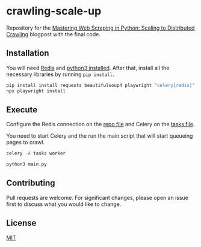 # crawling-scale-up

Repository for the [Mastering Web Scraping in Python: Scaling to Distributed Crawling](https://www.zenrows.com/blog/mastering-web-scraping-in-python-scaling-to-distributed-crawling) blogpost with the final code.

## Installation
You will need [Redis](https://redis.io/) and [python3 installed](https://www.python.org/downloads/). After that, install all the necessary libraries by running `pip install`.

```bash
pip install install requests beautifulsoup4 playwright "celery[redis]"
npx playwright install
```

## Execute

Configure the Redis connection on the [repo file](./repo.py) and Celery on the [tasks file](./tasks.py).

You need to start Celery and the run the main script that will start queueing pages to crawl.

```bash
celery -A tasks worker
```

```python
python3 main.py 
```

## Contributing
Pull requests are welcome. For significant changes, please open an issue first to discuss what you would like to change.

## License
[MIT](./LICENSE)
